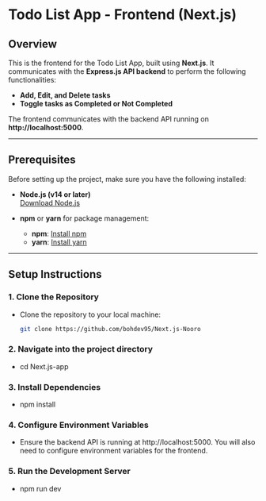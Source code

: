 # Todo List App - Frontend (Next.js)

## Overview

This is the frontend for the Todo List App, built using **Next.js**. It communicates with the **Express.js API backend** to perform the following functionalities:

- **Add, Edit, and Delete tasks**
- **Toggle tasks as Completed or Not Completed**

The frontend communicates with the backend API running on **http://localhost:5000**.

---

## Prerequisites

Before setting up the project, make sure you have the following installed:

- **Node.js (v14 or later)**  
  [Download Node.js](https://nodejs.org/en/)
  
- **npm** or **yarn** for package management:
  - **npm**: [Install npm](https://docs.npmjs.com/downloading-and-installing-node-js-and-npm)
  - **yarn**: [Install yarn](https://yarnpkg.com/getting-started/install)

---

## Setup Instructions

### 1. Clone the Repository
- Clone the repository to your local machine:
  ```bash
  git clone https://github.com/bohdev95/Next.js-Nooro

### 2. Navigate into the project directory
- cd Next.js-app

### 3. Install Dependencies
- npm install

### 4. Configure Environment Variables
- Ensure the backend API is running at http://localhost:5000. You will also need to configure environment variables for the frontend.

### 5. Run the Development Server
- npm run dev


